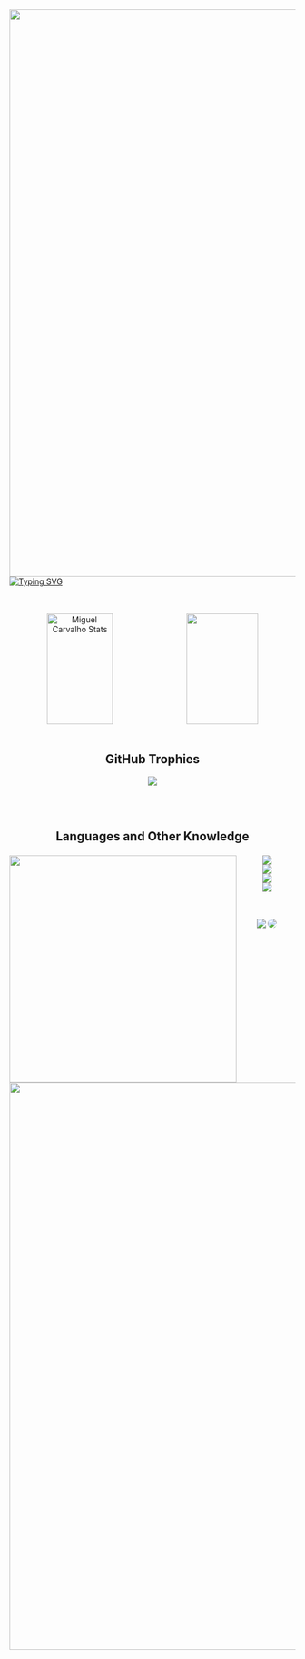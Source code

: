 
<img align="left" width="999" src="https://static.vecteezy.com/system/resources/thumbnails/035/777/782/small/orange-gold-header-header-design-element-free-png.png">

[![Typing SVG](https://readme-typing-svg.herokuapp.com/?color=ff8917&size=35&center=true&vCenter=true&width=1000&lines=Hello,+my+name+is+Miguel;I'm+18+years+old;I+from+Brasil,+SP;I+study+;Be+Welcome!+:%29)](https://git.io/typing-svg)  
<br><br>
<div align="center">  
  <img width="48%" height="195px" src="https://github-readme-stats.vercel.app/api?username=MiguelJesuino&show_icons=true&count_private=true&hide_border=true&title_color=00FFFF&icon_color=00FFFF&text_color=ff8917&bg_color=0d1127" alt="Miguel Carvalho Stats" /> 
  <img width="50%" height="195px" src="https://github-readme-stats.vercel.app/api/top-langs/?username=MiguelJesuino&layout=compact&hide_border=true&title_color=ff8917&text_color=ff8917&bg_color=0d1227" />
</div>
<br>
<h2 align="center">GitHub Trophies</h2>

<p align="center">
  <img src="https://github-profile-trophy.vercel.app/?username=MiguelJesuino&theme=discord&row=1&no-bg=true&column=6&margin-w=15&margin-h=15" />
</p>
<br><br>

## <p align='center'>Languages and Other Knowledge</p>

<div align="center">
    <img align="left" width="400" src="https://www.e2msolutions.com/wp-content/uploads/2021/10/page-banner-img.png">
    <p align="">
      <img src="https://skillicons.dev/icons?i=ps,html,css,bootstrap,javascript,jquery,selenium" /><br>
      <img src="https://skillicons.dev/icons?i=eclipse,java,maven,mysql,php,nodejs,python" /><br>
      <img src="https://skillicons.dev/icons?i=bash,docker,linux,md,git,github,stackoverflow" /><br>
      <img src="https://skillicons.dev/icons?i=replit" />
    </p>
</div>

<br>
<br>
<div align="center"> 
<a href = "mailto:tech.miguelcarvalho@gmail.com"> <img src="https://img.shields.io/badge/-Gmail-FF0000?style=for-the-badge&logo=gmail&logoColor=white" target="_blank"></a>
<a href="https://www.linkedin.com/in/tech-miguelcarvalho" target="_blank"><img src="https://img.shields.io/badge/-LinkedIn-%230077B5?style=for-the-badge&logo=linkedin&logoColor=white" style="border-radius: 30px" target="_blank"></a> 
</div>

#
<img align="left" width="999" src="https://hostastay.com/wp-content/uploads/2019/09/footer-1500x430.png">
